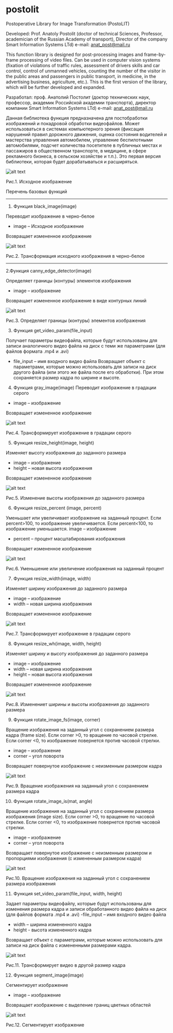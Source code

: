 # postolit
Postoperative Library for Image Transformation (PostoLIT)

Developed: Prof. Anatoly Postolit 
(doctor of technical Sciences, Professor, academician of the Russian Academy of transport),
Director of the company Smart Information Systems LTd)
e-mail: anat_post@mail.ru

This function library is designed for post-processing images and frame-by-frame processing of video files. Can be used in computer vision systems (fixation of violations of traffic rules, assessment of drivers skills and car control, control of unmanned vehicles, counting the number of the visitor in the public areas and passengers in public transport, in medicine, in the advertising business, agriculture, etc.).
This is the first version of the library, which will be further developed and expanded.

Разработал: проф. Анатолий Постолит 
          (доктор технических наук, профессор, академик Российской академии транспорта),
          директор компании Smart Information Systems LTd)
 e-mail: anat_post@mail.ru

Данная библиотека функция предназначена для постобработки изображений и покадровой обработки видеофайлов. Может использоваться в системах компьютерного зрения (фиксация нарушений правил дорожного движения, оценка состояния водителей и мастерства управления автомобилем, управление беспилотными автомобилями, подсчет количества посетителе в публичных местах и пассажиров в общественном транспорте,  в медицине, в сфере рекламного бизнеса, в сельском хозяйстве и т.п.).
Это первая версия библиотеки, которая будет дорабатываться и расширяться.

![alt text](images/Input_im.jpg "Исходное изображение")

Рис.1. Исходное изображение

Перечень базовых функций

----------------------------
1. Функция black_image(image)

Переводит изображение в черно-белое
- image – Исходное изображение

Возвращает измененное изображение

![alt text](images/Black_im.jpg "Трансмформация в черно-белое")

Рис.2. Трансформация исходного изображения в черно-белое

------------------------------
2.Функция canny_edge_detector(image)

Определяет границы (контуры) элементов изображения
- image – изображение

Возвращает измененное изображение в виде контурных линий

![alt text](images/Canny_im.jpg "Контуры элементов изображения")

Рис.3. Определяет границы (контуры) элементов изображения

3. Функция get_video_param(file_input)

Получает параметры видеофайла, которые будут использованы для записи  аналогичного видео файла на диск с теми же параметрами (для файлов формата .mp4 и .avi)
- file_input – имя входного видео файла
Возвращает объект с параметрами, которые можно использовать для записи на диск другого файла (или этого же файла после его обработки). При этом сохраняется размер кадра по ширине и высоте.

4. Функция gray_image(image)
Переводит изображение в градации серого
- image – изображение

Возвращает измененное изображение

![alt text](images/Gray_im.jpg "Контуры элементов изображения")

Рис.4. Трансформирует изображение в градации серого

5. Функция resize_height(image, height)

Изменяет высоту изображения до заданного размера
- image – изображение
- height – новая высота изображения

Возвращает измененное изображение

![alt text](images/ResizeH_im.jpg "Контуры элементов изображения")

Рис.5. Изменение высоты изображения до заданного размера

6. Функция resize_percent (image, percent)

Уменьшает или увеличивает изображение на заданный процент. Если percent>100, то изображение увеличивается. Если percent<100, то изображение уменьшается.	image – изображение
- percent – процент масштабирования изображения

Возвращает измененное изображение

![alt text](images/ResizeP_im.jpg "Контуры элементов изображения")

Рис.6. Уменьшение или увеличение изображения на заданный процент

7. Функция resize_width(image, width)

Изменяет ширину изображения до заданного размера
- image – изображение
- width – новая ширина изображения

Возвращает измененное изображение

![alt text](images/ResizeW_im.jpg "Контуры элементов изображения")

Рис.7. Трансформирует изображение в градации серого

8. Функция resize_wh(image, width, height)

Изменяет ширину и высоту изображения до заданного размера
- image – изображение
- width – новая ширина изображения
- height – новая высота изображения

Возвращает измененное изображение

![alt text](images/ResizeWH_im.jpg "Контуры элементов изображения")

Рис.8. Изменениет ширины и высоты изображения до заданного размера

9. Функция rotate_image_fs(image, corner)

Вращение изображения на заданный угол с сохранением размера кадра (frame size). Если corner >0, то вращение по часовой стрелке. Если corner <0, то изображение повернется против часовой стрелки.
- image – изображение
- corner – угол поворота

Возвращает повернутое изображение с неизменным размером кадра

![alt text](images/RotateFS_im.jpg "Контуры элементов изображения")

Рис.9. Вращение изображения на заданный угол с сохранением размера кадра

10. Функция rotate_image_is(mat, angle)

Вращение изображения на заданный угол с сохранением размера изображения (image size). Если corner >0, то вращение по часовой стрелке. Если corner <0, то изображение повернется против часовой стрелки.
- image – изображение
- corner – угол поворота

Возвращает повернутое изображение с неизменным размером и пропорциями изображения (с измененным размером кадра)

![alt text](images/RotateIS_im.jpg "Вращение изображения с изменением размера кадра")

Рис.10. Вращение изображения на заданный угол с сохранением размера изображения

11. Функция set_video_param(file_input, width, height)

Задает параметры видеофайлу, которые будут использованы для изменения размера кадра и записи  обработанного видео файла на диск (для файлов формата .mp4 и .avi)
-file_input – имя входного видео файла
- width – ширина измененного кадра
- height - высота измененного кадра

Возвращает объект с параметрами, которые можно использовать для записи на диск файла с измененными размерами кадра.

![alt text](images/SetVideo_im.jpg "Изменяет размер кадра")

Рис.11. Трансформирует видео в другой размер кадра

12. Функция segment_image(image)

Сегментирует изображение
- image – изображение

Возвращает изображение с выделение границ цветных областей

![alt text](images/Segment_im.jpg "Сегментирует изображение")

Рис.12. Сегментирует изображение




 
 
